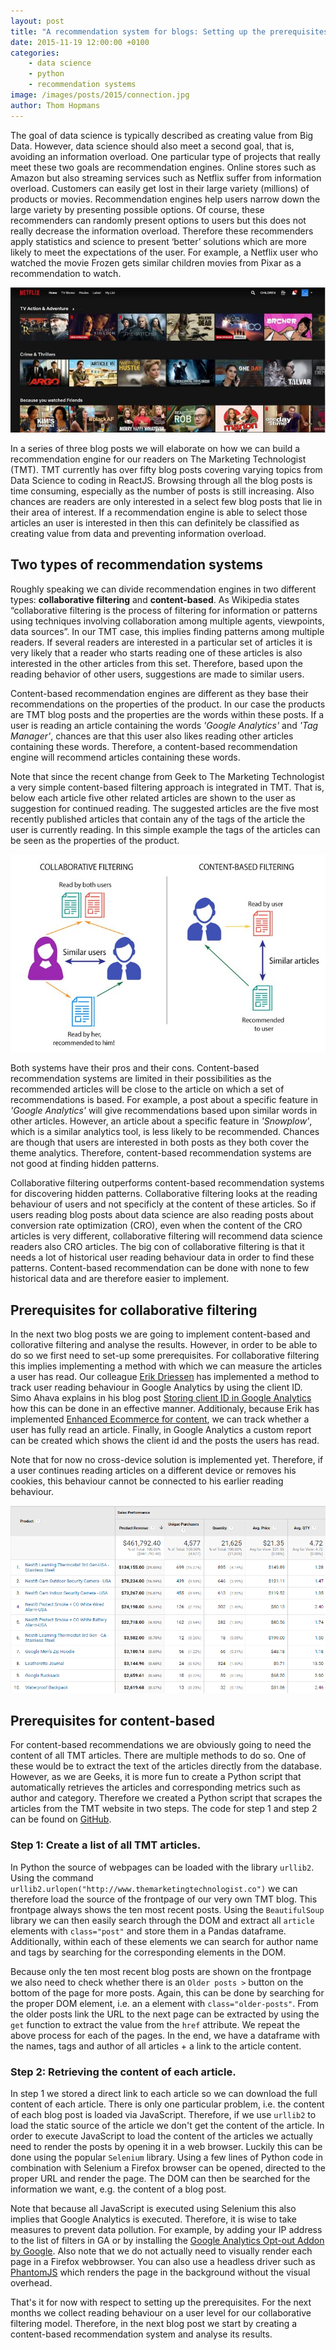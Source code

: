 ```yaml
---
layout: post
title: "A recommendation system for blogs: Setting up the prerequisites (1)"
date: 2015-11-19 12:00:00 +0100
categories:
    - data science
    - python
    - recommendation systems
image: /images/posts/2015/connection.jpg
author: Thom Hopmans
---
```


The goal of data science is typically described as creating value from Big Data. However, data science should also meet a second goal, that is, avoiding an information overload. One particular type of projects that really meet these two goals are recommendation engines. Online stores such as Amazon but also streaming services such as Netflix suffer from information overload. Customers can easily get lost in their large variety (millions) of products or movies. Recommendation engines help users narrow down the large variety by presenting possible options. Of course, these recommenders can randomly present options to users but this does not really decrease the information overload. Therefore these recommenders apply statistics and science to present ‘better’ solutions which are more likely to meet the expectations of the user. For example, a Netflix user who watched the movie Frozen gets similar children movies from Pixar as a recommendation to watch.

<img src="/images/posts/2016/netflix-recommendation.jpg" alt="Example of Netflix's recommendation system" />

In a series of three blog posts we will elaborate on how we can build a recommendation engine for our readers on The Marketing Technologist (TMT). TMT currently has over fifty blog posts covering varying topics from Data Science to coding in ReactJS. Browsing through all the blog posts is time consuming, especially as the number of posts is still increasing. Also chances are readers are only interested in a select few blog posts that lie in their area of interest. If a recommendation engine is able to select those articles an user is interested in then this can definitely be classified as creating value from data and preventing information overload.

## Two types of recommendation systems

Roughly speaking we can divide recommendation engines in two different types: **collaborative filtering** and **content-based**. As Wikipedia states “collaborative filtering is the process of filtering for information or patterns using techniques involving collaboration among multiple agents, viewpoints, data sources”. In our TMT case, this implies finding patterns among multiple readers. If several readers are interested in a particular set of articles it is very likely that a reader who starts reading one of these articles is also interested in the other articles from this set. Therefore, based upon the reading behavior of other users, suggestions are made to similar users.

Content-based recommendation engines are different as they base their recommendations on the properties of the product. In our case the products are TMT blog posts and the properties are the words within these posts. If a user is reading an article containing the words *'Google Analytics'* and *'Tag Manager'*, chances are that this user also likes reading other articles containing these words. Therefore, a content-based recommendation engine will recommend articles containing these words.

Note that since the recent change from Geek to The Marketing Technologist a very simple content-based filtering approach is integrated in TMT. That is, below each article five other related articles are shown to the user as suggestion for continued reading. The suggested articles are the five most recently published articles that contain any of the tags of the article the user is currently reading. In this simple example the tags of the articles can be seen as the properties of the product.

<img src="/images/posts/2016/recommender-systems.jpeg" alt="The principle behind collaborative and content-based filtering" />

Both systems have their pros and their cons. Content-based recommendation systems are limited in their possibilities as the recommended articles will be close to the article on which a set of recommendations is based. For example, a post about a specific feature in *'Google Analytics'* will give recommendations based upon similar words in other articles. However, an article about a specific feature in *'Snowplow'*, which is a similar analytics tool, is less likely to be recommended. Chances are though that users are interested in both posts as they both cover the theme analytics. Therefore, content-based recommendation systems are not good at finding hidden patterns.

Collaborative filtering outperforms content-based recommendation systems for discovering hidden patterns. Collaborative filtering looks at the reading behaviour of users and not specificly at the content of these articles. So if users reading blog posts about data science are also reading posts about conversion rate optimization (CRO), even when the content of the CRO articles is very different, collaborative filtering will recommend data science readers also CRO articles. The big con of collaborative filtering is that it needs a lot of historical user reading behaviour data in order to find these patterns. Content-based recommendation can be done with none to few historical data and are therefore easier to implement.

## Prerequisites for collaborative filtering

In the next two blog posts we are going to implement content-based and collorative filtering and analyse the results. However, in order to be able to do so we first need to set-up some prerequisites. For collaborative filtering this implies implementing a method with which we can measure the articles a user has read. Our colleague <a href="https://www.themarketingtechnologist.co/author/erik-driessen/" target="_blank">Erik Driessen</a> has implemented a method to track user reading behaviour in Google Analytics by using the client ID. Simo Ahava explains in his blog post <a href="http://www.simoahava.com/analytics/improve-data-collection-with-four-custom-dimensions/#2" target="_blank">Storing client ID in Google Analytics</a> how this can be done in an effective manner. Additionaly, because Erik has implemented <a href="https://www.themarketingtechnologist.co/track-content-performance-using-google-analytics-enhanced-ecommerce-report/" target="_blank">Enhanced Ecommerce for content</a>, we can track whether a user has fully read an article. Finally, in Google Analytics a custom report can be created which shows the client id and the posts the users has read.

Note that for now no cross-device solution is implemented yet. Therefore, if a user continues reading articles on a different device or removes his cookies, this behaviour cannot be connected to his earlier reading behaviour.

<img src="/images/posts/2016/ecommerce-for-content.png" alt="Example of a custom report in Google Analytics which shows reading behaviour on a user level" />

## Prerequisites for content-based

For content-based recommendations we are obviously going to need the content of all TMT articles. There are multiple methods to do so. One of these would be to extract the text of the articles directly from the database. However, as we are Geeks, it is more fun to create a Python script that automatically retrieves the articles and corresponding metrics such as author and category. Therefore we created a Python script that scrapes the articles from the TMT website in two steps. The code for step 1 and step 2 can be found on <a href="https://github.com/thomhopmans" target="_blank" />GitHub</a>.

### Step 1: Create a list of all TMT articles.

In Python the source of webpages can be loaded with the library `urllib2`. Using the command `urllib2.urlopen("http://www.themarketingtechnologist.co")` we can therefore load the source of the frontpage of our very own TMT blog. This frontpage always shows the ten most recent posts. Using the `BeautifulSoup` library we can then easily search through the DOM and extract all `article` elements with `class="post"` and store them in a Pandas dataframe. Additionally, within each of these elements we can search for author name and tags by searching for the corresponding elements in the DOM.

Because only the ten most recent blog posts are shown on the frontpage we also need to check whether there is an `Older posts >` button on the bottom of the page for more posts. Again, this can be done by searching for the proper DOM element, i.e. an a element with `class="older-posts"`. From the older posts link the URL to the next page can be extracted by using the `get` function to extract the value from the `href` attribute. We repeat the above process for each of the pages. In the end, we have a dataframe with the names, tags and author of all articles + a link to the article content.

### Step 2: Retrieving the content of each article.

In step 1 we stored a direct link to each article so we can download the full content of each article. There is only one particular problem, i.e. the content of each blog post is loaded via JavaScript. Therefore, if we use `urllib2` to load the static source of the article we don't get the content of the article. In order to execute JavaScript to load the content of the articles we actually need to render the posts by opening it in a web browser. Luckily this can be done using the popular `Selenium` library. Using a few lines of Python code in combination with Selenium a Firefox browser can be opened, directed to the proper URL and render the page. The DOM can then be searched for the information we want, e.g. the content of a blog post.

Note that because all JavaScript is executed using Selenium this also implies that Google Analytics is executed. Therefore, it is wise to take measures to prevent data pollution. For example, by adding your IP address to the list of filters in GA or by installing the <a href="https://chrome.google.com/webstore/detail/google-analytics-opt-out/fllaojicojecljbmefodhfapmkghcbnh" target="_blank">Google Analytics Opt-out Addon by Google</a>. Also note that we do not actually need to visually render each page in a Firefox webbrowser. You can also use a headless driver such as <a href="http://phantomjs.org/" target="_blank">PhantomJS</a> which renders the page in the background without the visual overhead.

That's it for now with respect to setting up the prerequisites. For the next months we collect reading behaviour on a user level for our collaborative filtering model. Therefore, in the next blog post we start by creating a content-based recommendation system and analyse its results.
